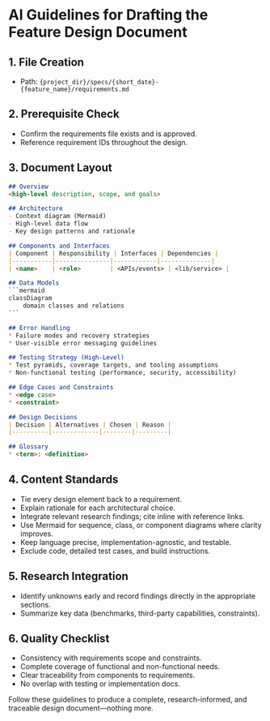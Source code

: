 # AI Guidelines for Drafting the Feature Design Document

## 1. File Creation
* Path: `{project_dir}/specs/{short_date}-{feature_name}/requirements.md`

## 2. Prerequisite Check
* Confirm the requirements file exists and is approved.
* Reference requirement IDs throughout the design.

## 3. Document Layout

```markdown
## Overview
<high-level description, scope, and goals>

## Architecture
- Context diagram (Mermaid)
- High-level data flow
- Key design patterns and rationale

## Components and Interfaces
| Component | Responsibility | Interfaces | Dependencies |  
|-----------|---------------|------------|--------------|  
| <name>    | <role>        | <APIs/events> | <lib/service> |  

## Data Models
​```mermaid
classDiagram
    domain classes and relations
​```

## Error Handling
* Failure modes and recovery strategies
* User-visible error messaging guidelines

## Testing Strategy (High-Level)
* Test pyramids, coverage targets, and tooling assumptions
* Non-functional testing (performance, security, accessibility)

## Edge Cases and Constraints
* <edge case>  
* <constraint>

## Design Decisions
| Decision | Alternatives | Chosen | Reason |
|----------|-------------|--------|---------|

## Glossary
* <term>: <definition>
```

## 4. Content Standards
* Tie every design element back to a requirement.
* Explain rationale for each architectural choice.
* Integrate relevant research findings; cite inline with reference links.
* Use Mermaid for sequence, class, or component diagrams where clarity improves.
* Keep language precise, implementation-agnostic, and testable.
* Exclude code, detailed test cases, and build instructions.

## 5. Research Integration
* Identify unknowns early and record findings directly in the appropriate sections.
* Summarize key data (benchmarks, third-party capabilities, constraints).

## 6. Quality Checklist
* Consistency with requirements scope and constraints.
* Complete coverage of functional and non-functional needs.
* Clear traceability from components to requirements.
* No overlap with testing or implementation docs.

Follow these guidelines to produce a complete, research-informed, and traceable design document—nothing more.